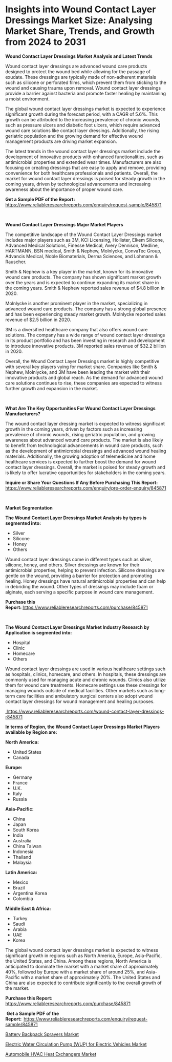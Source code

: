 <p><h1>Insights into Wound Contact Layer Dressings Market Size: Analysing Market Share, Trends, and Growth from 2024 to 2031</h1></p><p><strong>Wound Contact Layer Dressings Market Analysis and Latest Trends</strong></p>
<p><p>Wound contact layer dressings are advanced wound care products designed to protect the wound bed while allowing for the passage of exudate. These dressings are typically made of non-adherent materials such as silicone or perforated films, which prevent them from sticking to the wound and causing trauma upon removal. Wound contact layer dressings provide a barrier against bacteria and promote faster healing by maintaining a moist environment.</p><p>The global wound contact layer dressings market is expected to experience significant growth during the forecast period, with a CAGR of 5.6%. This growth can be attributed to the increasing prevalence of chronic wounds, such as pressure ulcers and diabetic foot ulcers, which require advanced wound care solutions like contact layer dressings. Additionally, the rising geriatric population and the growing demand for effective wound management products are driving market expansion.</p><p>The latest trends in the wound contact layer dressings market include the development of innovative products with enhanced functionalities, such as antimicrobial properties and extended wear times. Manufacturers are also focusing on creating dressings that are easy to apply and remove, providing convenience for both healthcare professionals and patients. Overall, the market for wound contact layer dressings is poised for steady growth in the coming years, driven by technological advancements and increasing awareness about the importance of proper wound care.</p></p>
<p><strong>Get a Sample PDF of the Report:&nbsp;</strong> <a href="https://www.reliableresearchreports.com/enquiry/request-sample/845871">https://www.reliableresearchreports.com/enquiry/request-sample/845871</a></p>
<p>&nbsp;</p>
<p><strong>Wound Contact Layer Dressings Major Market Players</strong></p>
<p><p>The competitive landscape of the Wound Contact Layer Dressings market includes major players such as 3M, KCI Licensing, Hollister, Elkem Silicone, Advanced Medical Solutions, Finesse Medical, Avery Dennison, Medline, HARTMANN, BSN medical, Smith & Nephew, Molnlycke, ConvaTec Group, Advancis Medical, Noble Biomaterials, Derma Sciences, and Lohmann & Rauscher.</p><p>Smith & Nephew is a key player in the market, known for its innovative wound care products. The company has shown significant market growth over the years and is expected to continue expanding its market share in the coming years. Smith & Nephew reported sales revenue of $4.8 billion in 2020.</p><p>Molnlycke is another prominent player in the market, specializing in advanced wound care products. The company has a strong global presence and has been experiencing steady market growth. Molnlycke reported sales revenue of $2.5 billion in 2020.</p><p>3M is a diversified healthcare company that also offers wound care solutions. The company has a wide range of wound contact layer dressings in its product portfolio and has been investing in research and development to introduce innovative products. 3M reported sales revenue of $32.2 billion in 2020.</p><p>Overall, the Wound Contact Layer Dressings market is highly competitive with several key players vying for market share. Companies like Smith & Nephew, Molnlycke, and 3M have been leading the market with their innovative products and global reach. As the demand for advanced wound care solutions continues to rise, these companies are expected to witness further growth and expansion in the market.</p></p>
<p>&nbsp;</p>
<p><strong>What Are The Key Opportunities For Wound Contact Layer Dressings Manufacturers?</strong></p>
<p><p>The wound contact layer dressing market is expected to witness significant growth in the coming years, driven by factors such as increasing prevalence of chronic wounds, rising geriatric population, and growing awareness about advanced wound care products. The market is also likely to benefit from technological advancements in wound care products, such as the development of antimicrobial dressings and advanced wound healing materials. Additionally, the growing adoption of telemedicine and home healthcare services is expected to further boost the demand for wound contact layer dressings. Overall, the market is poised for steady growth and is likely to offer lucrative opportunities for stakeholders in the coming years.</p></p>
<p><strong>Inquire or Share Your Questions If Any Before Purchasing This Report:</strong> <a href="https://www.reliableresearchreports.com/enquiry/pre-order-enquiry/845871">https://www.reliableresearchreports.com/enquiry/pre-order-enquiry/845871</a></p>
<p>&nbsp;</p>
<p><strong>Market Segmentation</strong></p>
<p><strong>The Wound Contact Layer Dressings Market Analysis by types is segmented into:</strong></p>
<p><ul><li>Silver</li><li>Silicone</li><li>Honey</li><li>Others</li></ul></p>
<p><p>Wound contact layer dressings come in different types such as silver, silicone, honey, and others. Silver dressings are known for their antimicrobial properties, helping to prevent infection. Silicone dressings are gentle on the wound, providing a barrier for protection and promoting healing. Honey dressings have natural antimicrobial properties and can help in debriding the wound. Other types of dressings may include foam or alginate, each serving a specific purpose in wound care management.</p></p>
<p><strong>Purchase this Report:&nbsp;</strong><a href="https://www.reliableresearchreports.com/purchase/845871">https://www.reliableresearchreports.com/purchase/845871</a></p>
<p>&nbsp;</p>
<p><strong>The Wound Contact Layer Dressings Market Industry Research by Application is segmented into:</strong></p>
<p><ul><li>Hospital</li><li>Clinic</li><li>Homecare</li><li>Others</li></ul></p>
<p><p>Wound contact layer dressings are used in various healthcare settings such as hospitals, clinics, homecare, and others. In hospitals, these dressings are commonly used for managing acute and chronic wounds. Clinics also utilize them for wound care treatments. Homecare settings use these dressings for managing wounds outside of medical facilities. Other markets such as long-term care facilities and ambulatory surgical centers also adopt wound contact layer dressings for wound management and healing purposes.</p></p>
<p><a href="https://www.reliableresearchreports.com/wound-contact-layer-dressings-r845871">&nbsp;https://www.reliableresearchreports.com/wound-contact-layer-dressings-r845871</a></p>
<p><strong>In terms of Region, the Wound Contact Layer Dressings Market Players available by Region are:</strong></p>
<p>
    <p> <strong> North America: </strong>
        <ul>
            <li>United States</li>
            <li>Canada</li>
        </ul>
        </p> 
    <p> <strong> Europe: </strong>
        <ul>
            <li>Germany</li>
            <li>France</li>
            <li>U.K.</li>
            <li>Italy</li>
            <li>Russia</li>
        </ul>
        </p> 
    <p> <strong> Asia-Pacific: </strong>
        <ul>
            <li>China</li>
            <li>Japan</li>
            <li>South Korea</li>
            <li>India</li>
            <li>Australia</li>
            <li>China Taiwan</li>
            <li>Indonesia</li>
            <li>Thailand</li>
            <li>Malaysia</li>
        </ul>
        </p> 
    <p> <strong> Latin America: </strong>
        <ul>
            <li>Mexico</li>
            <li>Brazil</li>
            <li>Argentina Korea</li>
            <li>Colombia</li>
        </ul>
        </p> 
    <p> <strong> Middle East & Africa: </strong>
        <ul>
            <li>Turkey</li>
            <li>Saudi</li>
            <li>Arabia</li>
            <li>UAE</li>
            <li>Korea</li>
        </ul>
    </p>
    </p>
<p><p>The global wound contact layer dressings market is expected to witness significant growth in regions such as North America, Europe, Asia-Pacific, the United States, and China. Among these regions, North America is anticipated to dominate the market with a market share of approximately 40%, followed by Europe with a market share of around 25%, and Asia-Pacific with a market share of approximately 20%. The United States and China are also expected to contribute significantly to the overall growth of the market.</p></p>
<p><strong>Purchase this Report: </strong><a href="https://www.reliableresearchreports.com/purchase/845871">https://www.reliableresearchreports.com/purchase/845871</a></p>
<p>&nbsp;<strong>Get a Sample PDF of the Report:&nbsp;&nbsp;</strong><a href="https://www.reliableresearchreports.com/enquiry/request-sample/845871">https://www.reliableresearchreports.com/enquiry/request-sample/845871</a></p>
<p><strong></strong></p>
<p><p><a href="https://www.linkedin.com/pulse/global-battery-backpack-sprayers-industry-types-applications-8gq4e?trackingId=lNvpZ%2FTF7q%2Fw5svO08Lh6g%3D%3D">Battery Backpack Sprayers Market</a></p><p><a href="https://www.linkedin.com/pulse/navigating-global-electric-water-circulation-pump-wup-vehicles-zqqxe?trackingId=hM5xrVlDpgl5jNsPqelXWA%3D%3D">Electric Water Circulation Pump (WUP) for Electric Vehicles Market</a></p><p><a href="https://www.linkedin.com/pulse/global-automobile-hvac-heat-exchangers-market-focus-application-acmpe?trackingId=BCvl7eAo5XCmjbWCBo03jA%3D%3D">Automobile HVAC Heat Exchangers Market</a></p></p>